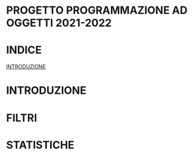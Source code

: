 # PROGETTO PROGRAMMAZIONE AD OGGETTI 2021-2022
# INDICE
[INTRODUZIONE](#INTRODUZIONE)
# INTRODUZIONE 
# FILTRI 
# STATISTICHE 







